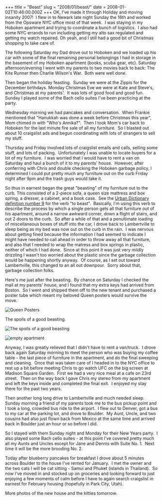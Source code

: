 +++
title = "Beast"
slug = "2008/01/beast/"
date = 2008-01-02T10:46:00.000Z
+++
OK, I've made it through Holiday and moving insanity 2007!  I flew in to Newark late night Sunday the 16th and worked from the Opsware NYC office most of that week.  I was staying in my Hoboken apartment and trying to coordinate a bunch of logistics.  I also had some NYC errands to run including getting my alto sax regulated and getting my watch repaired. Oh yeah, and I still had a good bit of Christmas shopping to take care of.

The following Saturday my Dad drove out to Hoboken and we loaded up his car with some of the final remaining personal belongings I had in storage in the basement of my Hoboken apartment (books, scuba gear, etc). Saturday afternoon/evening I went with my parents to two movies back to back: The Kite Runner then Charlie Wilson's War.  Both were well done.

Then began the holiday feasting.  Sunday we were at the Zippis for the December birthdays. Monday Christmas Eve we were at Kate and Steve's, and Christmas at my parents'.  It was lots of good food and good fun.  Sunday I played some of the Bach cello suites I've been practicing at the party.

Wednesday morning we had pancakes and conversation.  When Frankie mentioned that "Hanukkah was done a week before Christmas this year", Mom chimed in with "Who's Annika?".  Then I took Mom's car back to Hoboken for the last minute fire sale of all my furniture.  So I blasted out about 10 craigslist ads and begun coordinating with lots of strangers to sell my stuff.

Thursday and Friday involved lots of craigslist emails and calls, selling some stuff, and lots of packing.  Unfortunately I was unable to locate buyers for a lot of my furniture.  I was worried that I would have to rent a van on Saturday and haul a bunch of it to my parents' house.  However, after conferring with Chris and double checking the Hoboken garbage policy, I determined I could put pretty much any furniture out on the curb Friday night after 9pm and the trash guys would take it.

So thus in earnest began the great "beasting" of my furniture out to the curb. This consisted of a 2-piece sofa, a queen size mattress and box spring, a dresser, a cabinet, and a book case.  See the [Urban Dictionary definition number 9](http://www.urbandictionary.com/define.php?term=beast&page=2) for the verb "to beast".  Basically, I'm using this verb to describe the process by which a single person gets all that furniture out of his apartment, around a narrow awkward corner, down a flight of stairs, and out 2 doors to the curb.  So after a while of that and a penultimate loading of miscellaneous boxes of stuff into the car, I drove back to Lambertville to sleep being as my bed was now out on the curb in the rain.  I was nervous about getting fined because the information I had seemed to indicate I might have needed to call ahead in order to throw away all that furniture, and also that I needed to wrap the matress and box springs in plastic, neither of which I had done.  Since at this point it was just very mildly drizzling I wasn't too worried about the plastic since the garbage collection would be happening shortly anyway.  Of course, as I set out toward Lambertville, this changed to an all out downpour.  Sorry about that, garbage collection folks.

Here's me just after the beasting.  By chance on Saturday I checked the mail at my parents' house, and I found that my extra keys had arrived from Boston.  So I went and shipped them off to the new tenant and purchased a poster tube which meant my beloved Queen posters would survive the move.

![Queen Posters](/photos/boulder_2007/002_move_out.jpg)

The spoils of a good beasting.

![The spoils of a good beasting](/photos/boulder_2007/003_beast.jpg)

![empty apartment](/photos/boulder_2007/005_move_out.jpg)

Anyway, I was greatly relieved that I didn't have to rent a van/truck.  I drove back again Saturday morning to meet the person who was buying my coffee table - the last piece of furniture in the apartment, and do the final sweeping and cleaning.  Once that was taken care of I headed in to the NYC office to rest up a bit before meeting Chris to go watch UFC on the big screen at Madison Square Garden.  First we had a very nice meal at a cafe on 23rd street.  Then on the way back I gave Chris my stereo from my apartment and left the keys inside and completed the final exit.  I enjoyed my stay there for the past two years.

Then another long long drive to Lambertville and much needed sleep.  Sunday morning a friend of my parents took me to the bus pickup point and I took a long, crowded bus ride to the airport.  I flew out to Denver, got a bus to my car at the parking lot, and drove to Boulder.  My Aunt, Uncle, and two cousins had also just flown back from Mexico at the same time and arrived back in Boulder just an hour or so before I did.

So I stayed with them Sunday night and Monday for their New Years party.  I also played some Bach cello suites - at this point I've covered pretty much all my Aunts and Uncles except for Jane and Dennis with Suite No. 1.  Next time it will be the more brooding No. 2.

Today after blueberry pancakes for breakfast I drove about 5 minutes across Boulder to the house I've rented for January.  I met the owner and the two cats I will be cat sitting - Samui and Phuket (islands in Thailand).  So now I've moved in and stocked up on groceries and looking forward to just enjoying a few moments of calm before I have to again search craigslist in earnest for February housing (hopefully in Park City, Utah).

More photos of the new house and the kitties tomorrow.